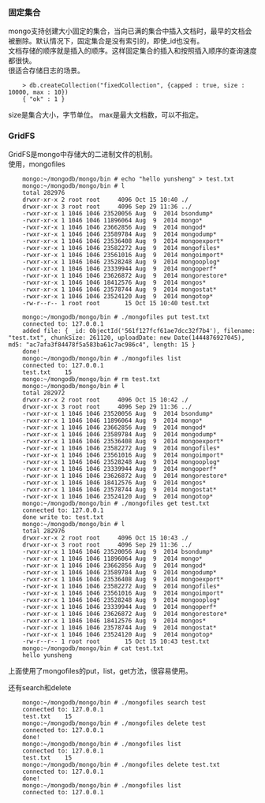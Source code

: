 ### 固定集合
mongo支持创建大小固定的集合，当向已满的集合中插入文档时，最早的文档会被删除。默认情况下，固定集合是没有索引的，即使_id也没有。  
文档存储的顺序就是插入的顺序。这样固定集合的插入和按照插入顺序的查询速度都很快。  
很适合存储日志的场景。  

        > db.createCollection("fixedCollection", {capped : true, size : 10000, max : 10})
        { "ok" : 1 }
size是集合大小，字节单位。 max是最大文档数，可以不指定。         

### GridFS
GridFS是mongo中存储大的二进制文件的机制。  
使用，mongofiles  

        mongo:~/mongodb/mongo/bin # echo "hello yunsheng" > test.txt
        mongo:~/mongodb/mongo/bin # l
        total 282976
        drwxr-xr-x 2 root root     4096 Oct 15 10:40 ./
        drwxr-xr-x 3 root root     4096 Sep 29 11:36 ../
        -rwxr-xr-x 1 1046 1046 23520056 Aug  9  2014 bsondump*
        -rwxr-xr-x 1 1046 1046 11896064 Aug  9  2014 mongo*
        -rwxr-xr-x 1 1046 1046 23662856 Aug  9  2014 mongod*
        -rwxr-xr-x 1 1046 1046 23589784 Aug  9  2014 mongodump*
        -rwxr-xr-x 1 1046 1046 23536408 Aug  9  2014 mongoexport*
        -rwxr-xr-x 1 1046 1046 23582272 Aug  9  2014 mongofiles*
        -rwxr-xr-x 1 1046 1046 23561016 Aug  9  2014 mongoimport*
        -rwxr-xr-x 1 1046 1046 23528248 Aug  9  2014 mongooplog*
        -rwxr-xr-x 1 1046 1046 23339944 Aug  9  2014 mongoperf*
        -rwxr-xr-x 1 1046 1046 23626872 Aug  9  2014 mongorestore*
        -rwxr-xr-x 1 1046 1046 18412576 Aug  9  2014 mongos*
        -rwxr-xr-x 1 1046 1046 23578744 Aug  9  2014 mongostat*
        -rwxr-xr-x 1 1046 1046 23524120 Aug  9  2014 mongotop*
        -rw-r--r-- 1 root root       15 Oct 15 10:40 test.txt
        
        mongo:~/mongodb/mongo/bin # ./mongofiles put test.txt 
        connected to: 127.0.0.1
        added file: { _id: ObjectId('561f127fcf61ae7dcc32f7b4'), filename: "test.txt", chunkSize: 261120, uploadDate: new Date(1444876927045), md5: "ac7afa3f84478f5a583ba61c7ac986c4", length: 15 }
        done!
        mongo:~/mongodb/mongo/bin # ./mongofiles list
        connected to: 127.0.0.1
        test.txt	15
        mongo:~/mongodb/mongo/bin # rm test.txt 
        mongo:~/mongodb/mongo/bin # l
        total 282972
        drwxr-xr-x 2 root root     4096 Oct 15 10:42 ./
        drwxr-xr-x 3 root root     4096 Sep 29 11:36 ../
        -rwxr-xr-x 1 1046 1046 23520056 Aug  9  2014 bsondump*
        -rwxr-xr-x 1 1046 1046 11896064 Aug  9  2014 mongo*
        -rwxr-xr-x 1 1046 1046 23662856 Aug  9  2014 mongod*
        -rwxr-xr-x 1 1046 1046 23589784 Aug  9  2014 mongodump*
        -rwxr-xr-x 1 1046 1046 23536408 Aug  9  2014 mongoexport*
        -rwxr-xr-x 1 1046 1046 23582272 Aug  9  2014 mongofiles*
        -rwxr-xr-x 1 1046 1046 23561016 Aug  9  2014 mongoimport*
        -rwxr-xr-x 1 1046 1046 23528248 Aug  9  2014 mongooplog*
        -rwxr-xr-x 1 1046 1046 23339944 Aug  9  2014 mongoperf*
        -rwxr-xr-x 1 1046 1046 23626872 Aug  9  2014 mongorestore*
        -rwxr-xr-x 1 1046 1046 18412576 Aug  9  2014 mongos*
        -rwxr-xr-x 1 1046 1046 23578744 Aug  9  2014 mongostat*
        -rwxr-xr-x 1 1046 1046 23524120 Aug  9  2014 mongotop*
        mongo:~/mongodb/mongo/bin # ./mongofiles get test.txt
        connected to: 127.0.0.1
        done write to: test.txt
        mongo:~/mongodb/mongo/bin # l
        total 282976
        drwxr-xr-x 2 root root     4096 Oct 15 10:43 ./
        drwxr-xr-x 3 root root     4096 Sep 29 11:36 ../
        -rwxr-xr-x 1 1046 1046 23520056 Aug  9  2014 bsondump*
        -rwxr-xr-x 1 1046 1046 11896064 Aug  9  2014 mongo*
        -rwxr-xr-x 1 1046 1046 23662856 Aug  9  2014 mongod*
        -rwxr-xr-x 1 1046 1046 23589784 Aug  9  2014 mongodump*
        -rwxr-xr-x 1 1046 1046 23536408 Aug  9  2014 mongoexport*
        -rwxr-xr-x 1 1046 1046 23582272 Aug  9  2014 mongofiles*
        -rwxr-xr-x 1 1046 1046 23561016 Aug  9  2014 mongoimport*
        -rwxr-xr-x 1 1046 1046 23528248 Aug  9  2014 mongooplog*
        -rwxr-xr-x 1 1046 1046 23339944 Aug  9  2014 mongoperf*
        -rwxr-xr-x 1 1046 1046 23626872 Aug  9  2014 mongorestore*
        -rwxr-xr-x 1 1046 1046 18412576 Aug  9  2014 mongos*
        -rwxr-xr-x 1 1046 1046 23578744 Aug  9  2014 mongostat*
        -rwxr-xr-x 1 1046 1046 23524120 Aug  9  2014 mongotop*
        -rw-r--r-- 1 root root       15 Oct 15 10:43 test.txt
        mongo:~/mongodb/mongo/bin # cat test.txt 
        hello yunsheng

上面使用了mongofiles的put，list，get方法，很容易使用。  

还有search和delete

        mongo:~/mongodb/mongo/bin # ./mongofiles search test
        connected to: 127.0.0.1
        test.txt	15
        mongo:~/mongodb/mongo/bin # ./mongofiles delete test
        connected to: 127.0.0.1
        done!
        mongo:~/mongodb/mongo/bin # ./mongofiles list
        connected to: 127.0.0.1
        test.txt	15
        mongo:~/mongodb/mongo/bin # ./mongofiles delete test.txt
        connected to: 127.0.0.1
        done!
        mongo:~/mongodb/mongo/bin # ./mongofiles list
        connected to: 127.0.0.1
        

        
